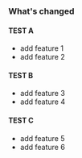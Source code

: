 ### What's changed

#### <!-- 0 -->TEST A
- add feature 1
- add feature 2

#### <!-- 1 -->TEST B
- add feature 3
- add feature 4

#### <!-- 2 -->TEST C
- add feature 5
- add feature 6


